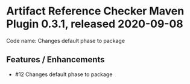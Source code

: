 # Artifact Reference Checker Maven Plugin 0.3.1, released 2020-09-08

Code name: Changes default phase to package

## Features / Enhancements

* #12 Changes default phase to package
